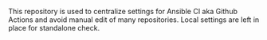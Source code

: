 This repository is used to centralize settings for Ansible CI aka Github Actions and avoid manual edit of many repositories.
Local settings are left in place for standalone check.
